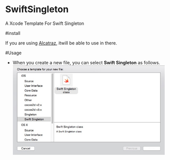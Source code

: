 SwiftSingleton
==============

A Xcode Template For Swift Singleton

#install

If you are using [Alcatraz][href], itwill be able to use in there.

[href]: https://github.com/supermarin/Alcatraz


#Usage
* When you create a new file, you can select **Swift Singleton** as follows.
![ScreenShot](https://raw.githubusercontent.com/icylydia/SwiftSingleton/master/ScreenShot.png)